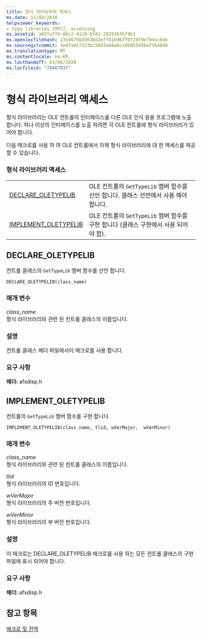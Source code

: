 ```yaml
---
title: 형식 라이브러리 액세스
ms.date: 11/04/2016
helpviewer_keywords:
- type libraries [MFC], accessing
ms.assetid: a03fa7f0-86c2-4119-bf81-202916fb74b3
ms.openlocfilehash: 23d4675bd3638d2effd1b967f0729f9e70dac6de
ms.sourcegitcommit: 3e8fa01f323bc5043a48a0c18b855d38af3648d4
ms.translationtype: MT
ms.contentlocale: ko-KR
ms.lasthandoff: 03/06/2020
ms.locfileid: "78867037"
---
```

# <a name="type-library-access"></a>형식 라이브러리 액세스

형식 라이브러리는 OLE 컨트롤의 인터페이스를 다른 OLE 인식 응용 프로그램에 노출 합니다. 하나 이상의 인터페이스를 노출 하려면 각 OLE 컨트롤에 형식 라이브러리가 있어야 합니다.

다음 매크로를 사용 하 여 OLE 컨트롤에서 자체 형식 라이브러리에 대 한 액세스를 제공할 수 있습니다.

### <a name="type-library-access"></a>형식 라이브러리 액세스

|||
|-|-|
|[DECLARE_OLETYPELIB](#declare_oletypelib)|OLE 컨트롤의 `GetTypeLib` 멤버 함수를 선언 합니다. 클래스 선언에서 사용 해야 합니다.|
|[IMPLEMENT_OLETYPELIB](#implement_oletypelib)|OLE 컨트롤의 `GetTypeLib` 멤버 함수를 구현 합니다 (클래스 구현에서 사용 되어야 함).|

##  <a name="declare_oletypelib"></a>DECLARE_OLETYPELIB

컨트롤 클래스의 `GetTypeLib` 멤버 함수를 선언 합니다.

```
DECLARE_OLETYPELIB(class_name)
```

### <a name="parameters"></a>매개 변수

*class_name*<br/>
형식 라이브러리와 관련 된 컨트롤 클래스의 이름입니다.

### <a name="remarks"></a>설명

컨트롤 클래스 헤더 파일에서이 매크로를 사용 합니다.

### <a name="requirements"></a>요구 사항

**헤더:** afxdisp.h

##  <a name="implement_oletypelib"></a>IMPLEMENT_OLETYPELIB

컨트롤의 `GetTypeLib` 멤버 함수를 구현 합니다.

```
IMPLEMENT_OLETYPELIB(class_name, tlid, wVerMajor,  wVerMinor)
```

### <a name="parameters"></a>매개 변수

*class_name*<br/>
형식 라이브러리와 관련 된 컨트롤 클래스의 이름입니다.

*tlid*<br/>
형식 라이브러리의 ID 번호입니다.

*wVerMajor*<br/>
형식 라이브러리의 주 버전 번호입니다.

*wVerMinor*<br/>
형식 라이브러리의 부 버전 번호입니다.

### <a name="remarks"></a>설명

이 매크로는 DECLARE_OLETYPELIB 매크로를 사용 하는 모든 컨트롤 클래스의 구현 파일에 표시 되어야 합니다.

### <a name="requirements"></a>요구 사항

**헤더:** afxdisp.h

## <a name="see-also"></a>참고 항목

[매크로 및 전역](../../mfc/reference/mfc-macros-and-globals.md)
